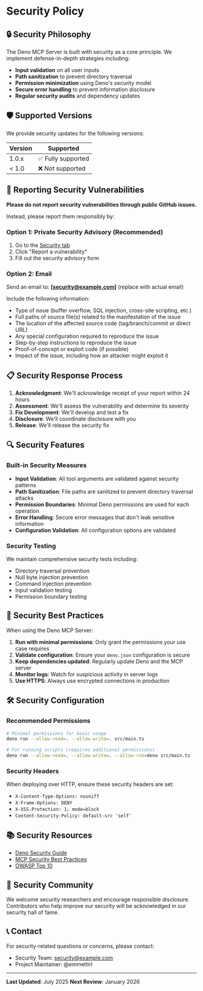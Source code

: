 # Security Policy

## 🔒 Security Philosophy

The Deno MCP Server is built with security as a core principle. We implement
defense-in-depth strategies including:

- **Input validation** on all user inputs
- **Path sanitization** to prevent directory traversal
- **Permission minimization** using Deno's security model
- **Secure error handling** to prevent information disclosure
- **Regular security audits** and dependency updates

## 🛡️ Supported Versions

We provide security updates for the following versions:

| Version | Supported          |
| ------- | ------------------ |
| 1.0.x   | ✅ Fully supported |
| < 1.0   | ❌ Not supported   |

## 🚨 Reporting Security Vulnerabilities

**Please do not report security vulnerabilities through public GitHub issues.**

Instead, please report them responsibly by:

### Option 1: Private Security Advisory (Recommended)

1. Go to the
   [Security tab](https://github.com/emmettirl/deno-mcp-server/security)
2. Click "Report a vulnerability"
3. Fill out the security advisory form

### Option 2: Email

Send an email to: **[security@example.com]** (replace with actual email)

Include the following information:

- Type of issue (buffer overflow, SQL injection, cross-site scripting, etc.)
- Full paths of source file(s) related to the manifestation of the issue
- The location of the affected source code (tag/branch/commit or direct URL)
- Any special configuration required to reproduce the issue
- Step-by-step instructions to reproduce the issue
- Proof-of-concept or exploit code (if possible)
- Impact of the issue, including how an attacker might exploit it

## 📋 Security Response Process

1. **Acknowledgment**: We'll acknowledge receipt of your report within 24 hours
2. **Assessment**: We'll assess the vulnerability and determine its severity
3. **Fix Development**: We'll develop and test a fix
4. **Disclosure**: We'll coordinate disclosure with you
5. **Release**: We'll release the security fix

## 🔍 Security Features

### Built-in Security Measures

- **Input Validation**: All tool arguments are validated against security
  patterns
- **Path Sanitization**: File paths are sanitized to prevent directory traversal
  attacks
- **Permission Boundaries**: Minimal Deno permissions are used for each
  operation
- **Error Handling**: Secure error messages that don't leak sensitive
  information
- **Configuration Validation**: All configuration options are validated

### Security Testing

We maintain comprehensive security tests including:

- Directory traversal prevention
- Null byte injection prevention
- Command injection prevention
- Input validation testing
- Permission boundary testing

## 🔧 Security Best Practices

When using the Deno MCP Server:

1. **Run with minimal permissions**: Only grant the permissions your use case
   requires
2. **Validate configuration**: Ensure your `deno.json` configuration is secure
3. **Keep dependencies updated**: Regularly update Deno and the MCP server
4. **Monitor logs**: Watch for suspicious activity in server logs
5. **Use HTTPS**: Always use encrypted connections in production

## 🛠️ Security Configuration

### Recommended Permissions

```bash
# Minimal permissions for basic usage
deno run --allow-read=. --allow-write=. src/main.ts

# For running scripts (requires additional permissions)
deno run --allow-read=. --allow-write=. --allow-run=deno src/main.ts
```

### Security Headers

When deploying over HTTP, ensure these security headers are set:

- `X-Content-Type-Options: nosniff`
- `X-Frame-Options: DENY`
- `X-XSS-Protection: 1; mode=block`
- `Content-Security-Policy: default-src 'self'`

## 📚 Security Resources

- [Deno Security Guide](https://deno.land/manual/getting_started/permissions)
- [MCP Security Best Practices](https://modelcontextprotocol.io/docs/security)
- [OWASP Top 10](https://owasp.org/www-project-top-ten/)

## 🤝 Security Community

We welcome security researchers and encourage responsible disclosure.
Contributors who help improve our security will be acknowledged in our security
hall of fame.

## 📞 Contact

For security-related questions or concerns, please contact:

- Security Team: security@example.com
- Project Maintainer: @emmettirl

---

**Last Updated**: July 2025 **Next Review**: January 2026
